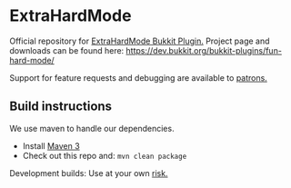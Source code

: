 ExtraHardMode
=============

Official repository for [ExtraHardMode Bukkit Plugin.](https://dev.bukkit.org/bukkit-plugins/fun-hard-mode/) Project page and downloads can be found here: https://dev.bukkit.org/bukkit-plugins/fun-hard-mode/

Support for feature requests and debugging are available to [patrons.](https://r.robomwm.com/patreon)

## Build instructions

We use maven to handle our dependencies.

* Install [Maven 3](http://maven.apache.org/download.html)
* Check out this repo and: `mvn clean package`

Development builds: Use at your own [risk.](https://ci.appveyor.com/project/RoboMWM39862/extrahardmode/build/artifacts)
